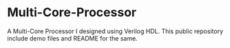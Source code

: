 # Multi-Core-Processor
A Multi-Core Processor I designed using Verilog HDL. This public repository include demo files and README for the same.
